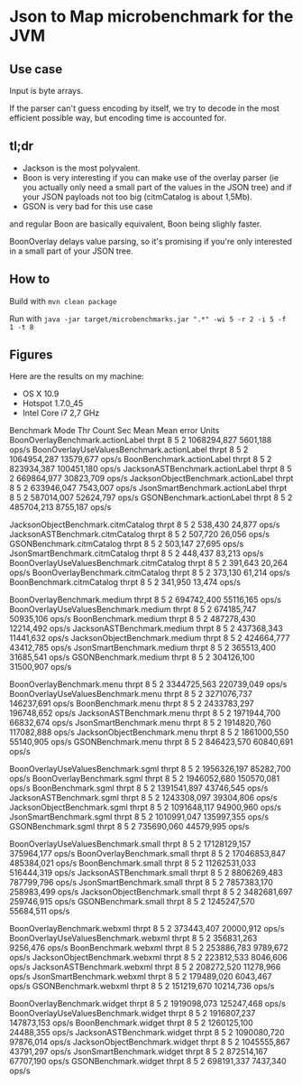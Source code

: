 # Json to Map microbenchmark for the JVM

## Use case

Input is byte arrays.

If the parser can't guess encoding by itself, we try to decode in the most efficient possible way, but encoding time is accounted for.

## tl;dr

* Jackson is the most polyvalent.
* Boon is very interesting if you can make use of the overlay parser (ie you actually only need a small part of the values in the JSON tree) and if your JSON payloads not too big (citmCatalog is about 1,5Mb).
* GSON is very bad for this use case

and regular Boon are basically equivalent, Boon being slighly faster.

BoonOverlay delays value parsing, so it's promising if you're only interested in a small part of your JSON tree.

## How to

Build with `mvn clean package`

Run with `java -jar target/microbenchmarks.jar ".*" -wi 5 -r 2 -i 5 -f 1 -t 8`

## Figures

Here are the results on my machine:

* OS X 10.9
* Hotspot 1.7.0_45
* Intel Core i7 2,7 GHz

Benchmark                                     Mode Thr     Count  Sec         Mean   Mean error    Units
BoonOverlayBenchmark.actionLabel             thrpt   8         5    2  1068294,827     5601,188    ops/s
BoonOverlayUseValuesBenchmark.actionLabel    thrpt   8         5    2  1064954,287    13579,677    ops/s
BoonBenchmark.actionLabel                    thrpt   8         5    2   823934,387   100451,180    ops/s
JacksonASTBenchmark.actionLabel              thrpt   8         5    2   669864,977    30823,709    ops/s
JacksonObjectBenchmark.actionLabel           thrpt   8         5    2   633946,047     7543,007    ops/s
JsonSmartBenchmark.actionLabel               thrpt   8         5    2   587014,007    52624,797    ops/s
GSONBenchmark.actionLabel                    thrpt   8         5    2   485704,213     8755,187    ops/s

JacksonObjectBenchmark.citmCatalog           thrpt   8         5    2      538,430       24,877    ops/s
JacksonASTBenchmark.citmCatalog              thrpt   8         5    2      507,720       26,056    ops/s
GSONBenchmark.citmCatalog                    thrpt   8         5    2      503,147       27,695    ops/s
JsonSmartBenchmark.citmCatalog               thrpt   8         5    2      448,437       83,213    ops/s
BoonOverlayUseValuesBenchmark.citmCatalog    thrpt   8         5    2      391,643       20,264    ops/s
BoonOverlayBenchmark.citmCatalog             thrpt   8         5    2      373,130       61,214    ops/s
BoonBenchmark.citmCatalog                    thrpt   8         5    2      341,950       13,474    ops/s

BoonOverlayBenchmark.medium                  thrpt   8         5    2   694742,400    55116,165    ops/s
BoonOverlayUseValuesBenchmark.medium         thrpt   8         5    2   674185,747    50935,106    ops/s
BoonBenchmark.medium                         thrpt   8         5    2   487278,430    12214,492    ops/s
JacksonASTBenchmark.medium                   thrpt   8         5    2   437368,343    11441,632    ops/s
JacksonObjectBenchmark.medium                thrpt   8         5    2   424664,777    43412,785    ops/s
JsonSmartBenchmark.medium                    thrpt   8         5    2   365513,400    31685,541    ops/s
GSONBenchmark.medium                         thrpt   8         5    2   304126,100    31500,907    ops/s

BoonOverlayBenchmark.menu                    thrpt   8         5    2  3344725,563   220739,049    ops/s
BoonOverlayUseValuesBenchmark.menu           thrpt   8         5    2  3271076,737   146237,691    ops/s
BoonBenchmark.menu                           thrpt   8         5    2  2433783,297   196748,652    ops/s
JacksonASTBenchmark.menu                     thrpt   8         5    2  1971944,700    66832,674    ops/s
JsonSmartBenchmark.menu                      thrpt   8         5    2  1914820,760   117082,888    ops/s
JacksonObjectBenchmark.menu                  thrpt   8         5    2  1861000,550    55140,905    ops/s
GSONBenchmark.menu                           thrpt   8         5    2   846423,570    60840,691    ops/s

BoonOverlayUseValuesBenchmark.sgml           thrpt   8         5    2  1956326,197    85282,700    ops/s
BoonOverlayBenchmark.sgml                    thrpt   8         5    2  1946052,680   150570,081    ops/s
BoonBenchmark.sgml                           thrpt   8         5    2  1391541,897    43746,545    ops/s
JacksonASTBenchmark.sgml                     thrpt   8         5    2  1243308,097    39304,806    ops/s
JacksonObjectBenchmark.sgml                  thrpt   8         5    2  1091648,117    94900,960    ops/s
JsonSmartBenchmark.sgml                      thrpt   8         5    2  1010991,047   135997,355    ops/s
GSONBenchmark.sgml                           thrpt   8         5    2   735690,060    44579,995    ops/s

BoonOverlayUseValuesBenchmark.small          thrpt   8         5    2 17128129,157   375964,177    ops/s
BoonOverlayBenchmark.small                   thrpt   8         5    2 17046853,847   485384,021    ops/s
BoonBenchmark.small                          thrpt   8         5    2 11262531,033   516444,319    ops/s
JacksonASTBenchmark.small                    thrpt   8         5    2  8806269,483   787799,796    ops/s
JsonSmartBenchmark.small                     thrpt   8         5    2  7857383,170   258983,499    ops/s
JacksonObjectBenchmark.small                 thrpt   8         5    2  3482681,697   259746,915    ops/s
GSONBenchmark.small                          thrpt   8         5    2  1245247,570    55684,511    ops/s

BoonOverlayBenchmark.webxml                  thrpt   8         5    2   373443,407    20000,912    ops/s
BoonOverlayUseValuesBenchmark.webxml         thrpt   8         5    2   356831,263     9256,476    ops/s
BoonBenchmark.webxml                         thrpt   8         5    2   253886,783     9789,672    ops/s
JacksonObjectBenchmark.webxml                thrpt   8         5    2   223812,533     8046,606    ops/s
JacksonASTBenchmark.webxml                   thrpt   8         5    2   208272,520    11278,966    ops/s
JsonSmartBenchmark.webxml                    thrpt   8         5    2   179489,020     6043,467    ops/s
GSONBenchmark.webxml                         thrpt   8         5    2   151219,670    10214,736    ops/s

BoonOverlayBenchmark.widget                  thrpt   8         5    2  1919098,073   125247,468    ops/s
BoonOverlayUseValuesBenchmark.widget         thrpt   8         5    2  1916807,237   147873,153    ops/s
BoonBenchmark.widget                         thrpt   8         5    2  1260125,100    24488,355    ops/s
JacksonASTBenchmark.widget                   thrpt   8         5    2  1090080,720    97876,014    ops/s
JacksonObjectBenchmark.widget                thrpt   8         5    2  1045555,867    43791,297    ops/s
JsonSmartBenchmark.widget                    thrpt   8         5    2   872514,167    67707,190    ops/s
GSONBenchmark.widget                         thrpt   8         5    2   698191,337     7437,340    ops/s